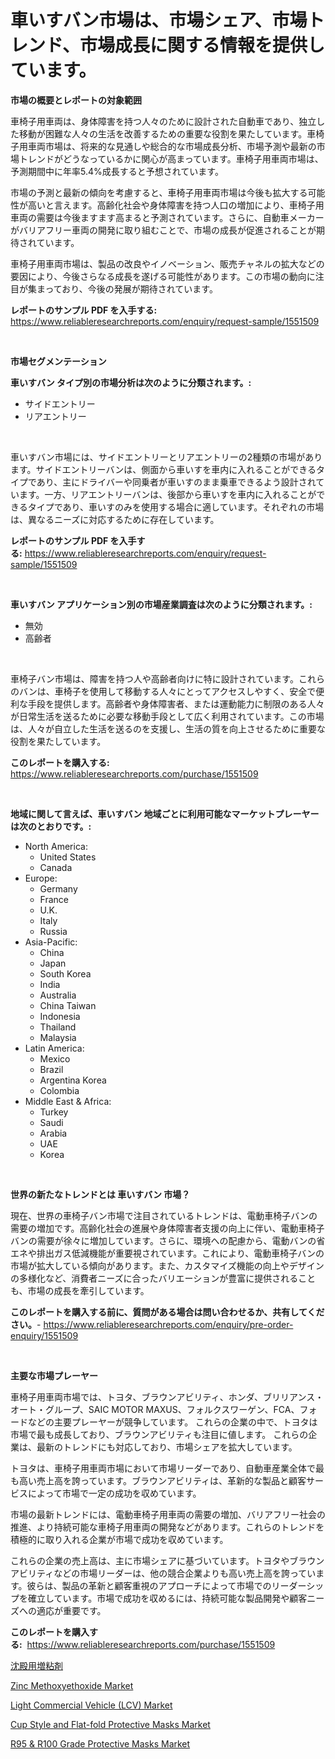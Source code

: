 <p><h1>車いすバン市場は、市場シェア、市場トレンド、市場成長に関する情報を提供しています。</h1></p><p><strong>市場の概要とレポートの対象範囲</strong></p>
<p><p>車椅子用車両は、身体障害を持つ人々のために設計された自動車であり、独立した移動が困難な人々の生活を改善するための重要な役割を果たしています。車椅子用車両市場は、将来的な見通しや総合的な市場成長分析、市場予測や最新の市場トレンドがどうなっているかに関心が高まっています。車椅子用車両市場は、予測期間中に年率5.4%成長すると予想されています。</p><p>市場の予測と最新の傾向を考慮すると、車椅子用車両市場は今後も拡大する可能性が高いと言えます。高齢化社会や身体障害を持つ人口の増加により、車椅子用車両の需要は今後ますます高まると予測されています。さらに、自動車メーカーがバリアフリー車両の開発に取り組むことで、市場の成長が促進されることが期待されています。</p><p>車椅子用車両市場は、製品の改良やイノベーション、販売チャネルの拡大などの要因により、今後さらなる成長を遂げる可能性があります。この市場の動向に注目が集まっており、今後の発展が期待されています。</p></p>
<p><strong>レポートのサンプル PDF を入手する:</strong> <a href="https://www.reliableresearchreports.com/enquiry/request-sample/1551509">https://www.reliableresearchreports.com/enquiry/request-sample/1551509</a></p>
<p>&nbsp;</p>
<p><strong>市場セグメンテーション</strong></p>
<p><strong>車いすバン タイプ別の市場分析は次のように分類されます。:</strong></p>
<p><ul><li>サイドエントリー</li><li>リアエントリー</li></ul></p>
<p>&nbsp;</p>
<p><p>車いすバン市場には、サイドエントリーとリアエントリーの2種類の市場があります。サイドエントリーバンは、側面から車いすを車内に入れることができるタイプであり、主にドライバーや同乗者が車いすのまま乗車できるよう設計されています。一方、リアエントリーバンは、後部から車いすを車内に入れることができるタイプであり、車いすのみを使用する場合に適しています。それぞれの市場は、異なるニーズに対応するために存在しています。</p></p>
<p><strong>レポートのサンプル PDF を入手する:</strong>&nbsp;<a href="https://www.reliableresearchreports.com/enquiry/request-sample/1551509">https://www.reliableresearchreports.com/enquiry/request-sample/1551509</a></p>
<p>&nbsp;</p>
<p><strong> 車いすバン アプリケーション別の市場産業調査は次のように分類されます。:</strong></p>
<p><ul><li>無効</li><li>高齢者</li></ul></p>
<p>&nbsp;</p>
<p><p>車椅子バン市場は、障害を持つ人や高齢者向けに特に設計されています。これらのバンは、車椅子を使用して移動する人々にとってアクセスしやすく、安全で便利な手段を提供します。高齢者や身体障害者、または運動能力に制限のある人々が日常生活を送るために必要な移動手段として広く利用されています。この市場は、人々が自立した生活を送るのを支援し、生活の質を向上させるために重要な役割を果たしています。</p></p>
<p><strong>このレポートを購入する:</strong>&nbsp; <a href="https://www.reliableresearchreports.com/purchase/1551509">https://www.reliableresearchreports.com/purchase/1551509</a></p>
<p>&nbsp;</p>
<p><strong>地域に関して言えば、車いすバン 地域ごとに利用可能なマーケットプレーヤーは次のとおりです。:</strong></p>
<p><ul>
    <li>
        North America:
        <ul>
            <li>United States</li>
            <li>Canada</li>
        </ul>
    </li>
    <li>
        Europe:
        <ul>
            <li>Germany</li>
            <li>France</li>
            <li>U.K.</li>
            <li>Italy</li>
            <li>Russia</li>
        </ul>
    </li>
    <li>
        Asia-Pacific:
        <ul>
            <li>China</li>
            <li>Japan</li>
            <li>South Korea</li>
            <li>India</li>
            <li>Australia</li>
            <li>China Taiwan</li>
            <li>Indonesia</li>
            <li>Thailand</li>
            <li>Malaysia</li>
        </ul>
    </li>
    <li>
        Latin America:
        <ul>
            <li>Mexico</li>
            <li>Brazil</li>
            <li>Argentina Korea</li>
            <li>Colombia</li>
        </ul>
    </li>
    <li>
        Middle East & Africa:
        <ul>
            <li>Turkey</li>
            <li>Saudi</li>
            <li>Arabia</li>
            <li>UAE</li>
            <li>Korea</li>
        </ul>
    </li>
    </ul></p>
<p>&nbsp;</p>
<p><strong>世界の新たなトレンドとは 車いすバン 市場？</strong></p>
<p><p>現在、世界の車椅子バン市場で注目されているトレンドは、電動車椅子バンの需要の増加です。高齢化社会の進展や身体障害者支援の向上に伴い、電動車椅子バンの需要が徐々に増加しています。さらに、環境への配慮から、電動バンの省エネや排出ガス低減機能が重要視されています。これにより、電動車椅子バンの市場が拡大している傾向があります。また、カスタマイズ機能の向上やデザインの多様化など、消費者ニーズに合ったバリエーションが豊富に提供されることも、市場の成長を牽引しています。</p></p>
<p><strong>このレポートを購入する前に、質問がある場合は問い合わせるか、共有してください。</strong>- <a href="https://www.reliableresearchreports.com/enquiry/pre-order-enquiry/1551509">https://www.reliableresearchreports.com/enquiry/pre-order-enquiry/1551509</a></p>
<p>&nbsp;</p>
<p><strong>主要な市場プレーヤー</strong></p>
<p><p>車椅子用車両市場では、トヨタ、ブラウンアビリティ、ホンダ、ブリリアンス・オート・グループ、SAIC MOTOR MAXUS、フォルクスワーゲン、FCA、フォードなどの主要プレーヤーが競争しています。 これらの企業の中で、トヨタは市場で最も成長しており、ブラウンアビリティも注目に値します。 これらの企業は、最新のトレンドにも対応しており、市場シェアを拡大しています。</p><p>トヨタは、車椅子用車両市場において市場リーダーであり、自動車産業全体で最も高い売上高を誇っています。ブラウンアビリティは、革新的な製品と顧客サービスによって市場で一定の成功を収めています。</p><p>市場の最新トレンドには、電動車椅子用車両の需要の増加、バリアフリー社会の推進、より持続可能な車椅子用車両の開発などがあります。これらのトレンドを積極的に取り入れる企業が市場で成功を収めています。</p><p>これらの企業の売上高は、主に市場シェアに基づいています。トヨタやブラウンアビリティなどの市場リーダーは、他の競合企業よりも高い売上高を誇っています。彼らは、製品の革新と顧客重視のアプローチによって市場でのリーダーシップを確立しています。市場で成功を収めるには、持続可能な製品開発や顧客ニーズへの適応が重要です。</p></p>
<p><strong>このレポートを購入する:</strong>&nbsp;&nbsp;<a href="https://www.reliableresearchreports.com/purchase/1551509">https://www.reliableresearchreports.com/purchase/1551509</a></p>
<p><p><a href="https://github.com/NashBeahan2023/Market-Research-Report-List-1/blob/main/87041877132.md">沈殿用増粘剤</a></p><p><a href="https://issuu.com/reportprime-2/docs/zinc-methoxyethoxide-market-size-2030.pptx">Zinc Methoxyethoxide Market</a></p><p><a href="https://zircon-bluebell-299.notion.site/Light-Commercial-Vehicle-LCV-Market-Analysis-and-Market-Size-Global-Industry-Overview-Market-Seg-98a7585674d846ccabe97e1068651cf7">Light Commercial Vehicle (LCV) Market</a></p><p><a href="https://github.com/lylyparadise/Market-Research-Report-List-2/blob/main/cup-style-and-flat-fold-protective-masks-market.md">Cup Style and Flat-fold Protective Masks Market</a></p><p><a href="https://github.com/GroverBarry/Market-Research-Report-List-4/blob/main/r95-r100-grade-protective-masks-market.md">R95 & R100 Grade Protective Masks Market</a></p></p>